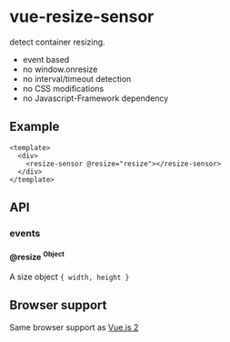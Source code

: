 # vue-resize-sensor
detect container resizing. 
* event based
* no window.onresize
* no interval/timeout detection
* no CSS modifications
* no Javascript-Framework dependency

## Example
```
<template>
  <div>
    <resize-sensor @resize="resize"></resize-sensor>
  </div>
</template>

```

## API

### events

#### @resize <sup>Object<sup>
A size object `{ width, height }`


## Browser support
Same browser support as [Vue.js 2](https://github.com/vuejs/vue/blob/dev/README.md)
